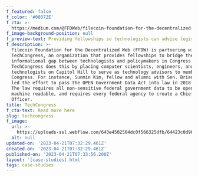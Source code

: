 ```yaml
---
f_featured: false
f_color: '#08072E'
f_cta: >-
  https://medium.com/@FFDWeb/filecoin-foundation-for-the-decentralized-web-and-techcongress-will-work-together-to-place-more-3a414c84961
f_image-background-position: null
f_preview-text: Providing fellowships so technologists can advise legislators
f_description: >-
  Filecoin Foundation for the Decentralized Web (FFDW) is partnering with
  TechCongress, an organization that provides fellowships to bridge the
  informational gap between technologists and policymakers in Congress.
  TechCongress does this by placing computer scientists, engineers, and other
  technologists on Capitol Hill to serve as technology advisors to members of
  Congress. For instance, Sunmin Kim, fellow and alumni with Sen. Brian Schatz,
  led the effort to pass the OPEN Government Data Act into law in 2018 and 2019.
  The law requires all non-sensitive federal government data to be open and
  machine readable, and requires every federal agency to create a Chief Data
  Officer.
title: TechCongress
f_cta-text: Read more here
slug: techcongress
f_image:
  url: >-
    https://uploads-ssl.webflow.com/643e4502504dc0f566325dfb/64423c0d9694340894c8ee76_tech-congress-case-study.png
  alt: null
updated-on: '2023-04-21T07:32:29.461Z'
created-on: '2023-04-21T07:32:29.461Z'
published-on: '2023-04-21T07:33:56.200Z'
layout: '[case-studies].html'
tags: case-studies
---
```



